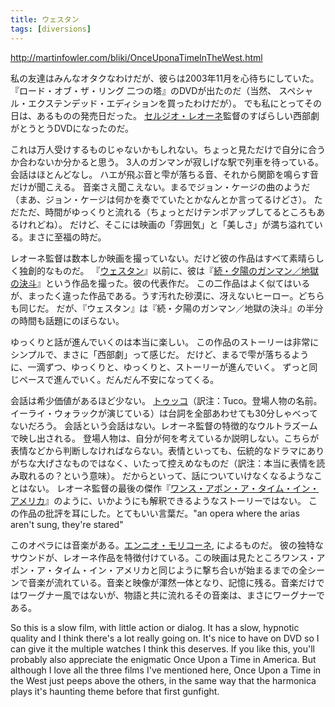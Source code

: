 ```yaml
---
title: ウェスタン
tags: [diversions]
---
```


http://martinfowler.com/bliki/OnceUponaTimeInTheWest.html

私の友達はみんなオタクなわけだが、彼らは2003年11月を心待ちにしていた。
『ロード・オブ・ザ・リング 二つの塔』のDVDが出たのだ（当然、 スペシャル・エクステンデッド・エディションを買ったわけだが）。
でも私にとってその日は、あるものの発売日だった。
[セルジオ・レオーネ](http://imdb.com/name/nm0001466/)監督のすばらしい西部劇がとうとうDVDになったのだ。

これは万人受けするものじゃないかもしれない。ちょっと見ただけで自分に合うか合わないか分かると思う。
3人のガンマンが寂しげな駅で列車を待っている。会話はほとんどなし。
ハエが飛ぶ音と雫が落ちる音、それから関節を鳴らす音だけが聞こえる。
音楽さえ聞こえない。まるでジョン・ケージの曲のようだ（まあ、ジョン・ケージは何かを奏でていたとかなんとか言ってるけどさ）。
ただただ、時間がゆっくりと流れる（ちょっとだけテンポアップしてるところもあるけれどね）。
だけど、そこには映画の「雰囲気」と「美しさ」が満ち溢れている。まさに至福の時だ。

レオーネ監督は数本しか映画を撮っていない。だけど彼の作品はすべて素晴らしく独創的なものだ。
『[ウェスタン](http://imdb.com/title/tt0064116/)』以前に、彼は『[続・夕陽のガンマン／地獄の決斗](http://imdb.com/title/tt0060196/)』という作品を撮った。彼の代表作だ。
この二作品はよく似てはいるが、まったく違った作品である。うす汚れた砂漠に、冴えないヒーロー。どちらも同じだ。
だが、『ウェスタン』は『続・夕陽のガンマン／地獄の決斗』の半分の時間も話題にのぼらない。

ゆっくりと話が進んでいくのは本当に楽しい。
この作品のストーリーは非常にシンプルで、まさに「西部劇」って感じだ。
だけど、まるで雫が落ちるように、一滴ずつ、ゆっくりと、ゆっくりと、ストーリーが進んでいく。
ずっと同じペースで進んでいく。だんだん不安になってくる。

会話は希少価値があるほど少ない。
[トゥッコ](http://imdb.com/title/tt0060196/quotes)（訳注：Tuco。登場人物の名前。イーライ・ウォラックが演じている）は台詞を全部あわせても30分しゃべってないだろう。
会話という会話はない。レオーネ監督の特徴的なウルトラズームで映し出される。
登場人物は、自分が何を考えているか説明しない。こちらが表情などから判断しなければならない。表情といっても、伝統的なドラマにありがちな大げさなものではなく、いたって控えめなものだ（訳注：本当に表情を読み取れるの？という意味）。
だからといって、話についていけなくなるようなことはない。
レオーネ監督の最後の傑作『[ワンス・アポン・ア・タイム・イン・アメリカ](http://imdb.com/title/tt0087843/)』のように、いかようにも解釈できるようなストーリーではない。
この作品の批評を耳にした。とてもいい言葉だ。"an opera where the arias aren't sung, they're stared"

このオペラには音楽がある。[エンニオ・モリコーネ](http://imdb.com/name/nm0001553/), によるものだ。
彼の独特なサウンドが、レオーネ作品を特徴付けている。この映画は見たところワンス・アポン・ア・タイム・イン・アメリカと同じように撃ち合いが始まるまでの全シーンで音楽が流れている。音楽と映像が渾然一体となり、記憶に残る。音楽だけではワーグナー風ではないが、物語と共に流れるその音楽は、まさにワーグナーである。

So this is a slow film, with little action or dialog. It has a slow, hypnotic quality and I think there's a lot really going on. It's nice to have on DVD so I can give it the multiple watches I think this deserves. If you like this, you'll probably also appreciate the enigmatic Once Upon a Time in America. But although I love all the three films I've mentioned here, Once Upon a Time in the West just peeps above the others, in the same way that the harmonica plays it's haunting theme before that first gunfight.
